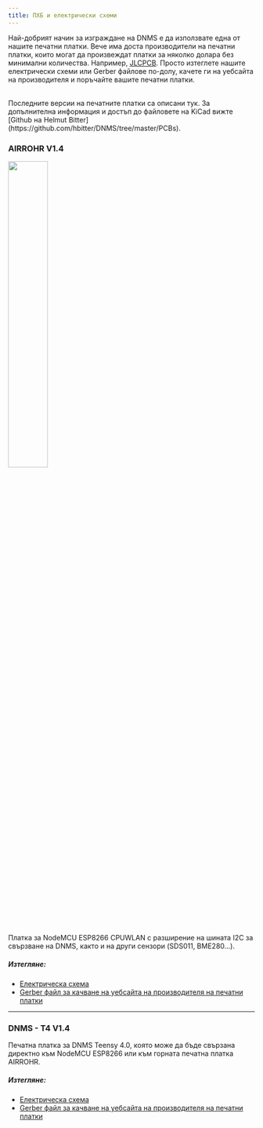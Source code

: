 ```yaml
---
title: ПХБ и електрически схеми
---
```


Най-добрият начин за изграждане на DNMS е да използвате една от нашите печатни платки.
Вече има доста производители на печатни платки, които могат да произвеждат платки за няколко долара без минимални количества. Например, [JLCPCB](https://jlcpcb.com/).
Просто изтеглете нашите електрически схеми или Gerber файлове по-долу, качете ги на уебсайта на производителя и поръчайте вашите печатни платки.

<br>
Последните версии на печатните платки са описани тук. За допълнителна информация и достъп до файловете на KiCad вижте [Github на Helmut Bitter](https://github.com/hbitter/DNMS/tree/master/PCBs).

### AIRROHR V1.4
<img src="../docs/dnms/airrohr-PCB.jpg" style="display: block; width:40%;margin: 1em 0" loading="lazy"/>
Платка за NodeMCU ESP8266 CPUWLAN с разширение на шината I2C за свързване на DNMS, както и на други сензори (SDS011, BME280...).


##### Изтегляне:
* [Електрическа схема](../docs/dnms/airrohr-PCB-circuit-diagram.pdf)
* [Gerber файл за качване на уебсайта на производителя на печатни платки](../docs/dnms/airrohr-PCB-circuit-diagram-gerber.zip)

---

### DNMS - T4 V1.4
Печатна платка за DNMS Teensy 4.0, която може да бъде свързана директно към NodeMCU ESP8266 или към горната печатна платка AIRROHR.


##### Изтегляне:
* [Електрическа схема](...docsdnmsdnms-noise-measuring-teensy-40-circuit-diagram.pdf)
* [Gerber файл за качване на уебсайта на производителя на печатни платки](..docsdnmsdnms-noise-measuring-teensy-40-circuit-gerber.zip)

